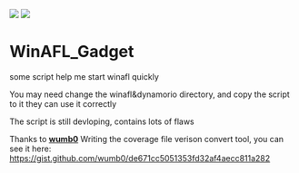 ![](https://img.shields.io/badge/joe1sn-WinAFL_Gadget-green) ![](https://img.shields.io/badge/BATCH-yellow)

# WinAFL_Gadget

some script help me start winafl quickly

You may need change the winafl&dynamorio directory, and copy the script to it they can use it correctly

The script is still devloping, contains lots of flaws

Thanks to **[wumb0](https://github.com/wumb0)** Writing the coverage file verison convert tool, you can see it here: https://gist.github.com/wumb0/de671cc5051353fd32af4aecc811a282